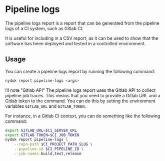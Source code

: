 # Pipeline logs

The pipeline logs report is a report that can be generated from the pipeline logs of a CI system, such as Gitlab CI.

It is useful for including in a CSV report, as it can be used to show that the software has been deployed and tested in a controlled environment.


## Usage

You can create a pipeline logs report by running the following command:

```bash
nydok report pipeline-logs <args>
```

!!! note "Gitlab API"
    The pipeline logs report uses the Gitlab API to collect pipeline job traces. This means that you need to provide a Gitlab URL and a Gitlab token to the command. You can do this by setting the environment variables `GITLAB_URL` and `GITLAB_TOKEN`.

For instance, in a Gitlab CI context, you can do something like the following command:

```bash
export GITLAB_URL=$CI_SERVER_URL
export GITLAB_TOKEN=$CI_JOB_TOKEN
nydok report pipeline-logs \
    --repo-path $CI_PROJECT_PATH_SLUG \
    --pipeline-id $CI_PIPELINE_ID \
    --job-names build,test,release
```